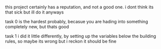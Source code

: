 this project certainly has a reputation, and not a good one. i dont think its that sick but ill do it anyways

task 0 is the hardest probably, becasue you are hading into something completely new, but thats good

task 1 i did it  little differently, by setting up the variables below the building rules, so maybe its wrong but i reckon it should be fine